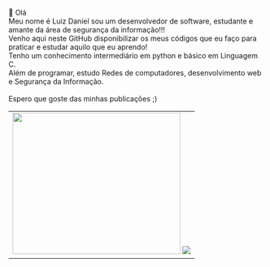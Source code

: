 
 👋 Olá<br>
 Meu nome é Luiz Daniel sou um desenvolvedor de software, estudante e amante da área de segurança da informação!!!<br>
 Venho aqui neste GitHub disponibilizar os meus códigos que eu faço para praticar e estudar aquilo que eu aprendo!<br>
 Tenho um conhecimento intermediário em python e básico em Linguagem C.<br>
 Além de programar, estudo Redes de computadores, desenvolvimento web e Segurança da Informação.<br><br>
 Espero que goste das minhas publicações ;)
 
 <div>
    <table>
        <tr>
          <td>
            <img src="http://clubedosgeeks.com.br/wp-content/uploads/2016/01/dormrm.gif" height="279" width="330">
            <img src="https://static.imasters.com.br/wp-content/uploads/2015/11/4_Progresso4.gif">
          </td>
        </tr>
    </table>
 </div>
